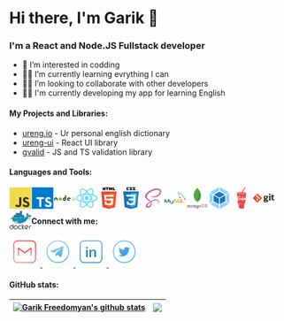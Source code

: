 # Hi there, I'm Garik 👋

### I'm a React and Node.JS Fullstack developer

- 👀 I’m interested in codding
- 👨‍🎓 I’m currently learning evrything I can
- 🕵🏼 I’m looking to collaborate with other developers
- 👨‍💻 I'm currently developing my app for learning English

#### My Projects and Libraries:

- [ureng.io](https://ureng.io/) - Ur personal english dictionary
- [ureng-ui](https://ui.ureng.io/) - React UI library
- [gvalid](https://www.npmjs.com/package/gvalid) - JS and TS validation library

#### Languages and Tools:

<img src="./img/tools/javascript.svg" width="auto" height="40" align="left"/>
<img src="./img/tools/typescript.svg" width="auto" height="40" align="left"/>
<img src="./img/tools/nodejs.svg" width="auto" height="40" align="left"/>
<img src="./img/tools/react.svg" width="auto" height="40" align="left"/>
<img src="./img/tools/html.svg" width="auto" height="40" align="left"/>
<img src="./img/tools/css.svg" width="auto" height="40" align="left"/>
<img src="./img/tools/scss.svg" width="auto" height="40" align="left"/>
<img src="./img/tools/mysql.svg" width="auto" height="40" align="left"/>
<img src="./img/tools/mongodb.svg" width="auto" height="40" align="left"/>
<img src="./img/tools/webpack.svg" width="auto" height="40" align="left"/>
<img src="./img/tools/gulp.svg" width="auto" height="40" align="left"/>
<img src="./img/tools/git.svg" width="auto" height="40" align="left"/>
<img src="./img/tools/docker.svg" width="auto" height="40" align="left"/>

<br/>
<br/>

#### Connect with me:

<a href="mailto:garikfreedomyan@gmail.com" >
  <img src="./img/social/gmail.svg" alt="email: garikfreedomyan@gmail.com" width="56" height="56"/>
</a>
<a href="https://t.me/garikfreedomyan" >
  <img src="./img/social/telegram.svg" alt="telegram: garikfreedomyan" width="56" height="56"/>
</a>
<a href="https://www.linkedin.com/in/garik-freedomyan-458a47186/" >
  <img src="./img/social/linkedin.svg" alt="LinkedIn link" width="56" height="56"/>
</a>
<a href="https://twitter.com/garikfreedomyan" >
  <img src="./img/social/twitter.svg" alt="twitter: garikfreedomyan" width="56" height="56"/>
</a>

#### GitHub stats:

| <a href="https://github.com/anuraghazra/github-readme-stats"><img align="center" src="https://github-readme-stats.vercel.app/api?username=garikfreedomyan&show_icons=true&include_all_commits=true&theme=buefy&hide_border=true" alt="Garik Freedomyan's github stats" /></a> | <a href="https://github.com/anuraghazra/github-readme-stats"><img align="center" src="https://github-readme-stats.vercel.app/api/top-langs/?username=garikfreedomyan&layout=compact&buefy=algolia&hide_border=true" /></a> |
| ----------------------------------------------------------------------------------------------------------------------------------------------------------------------------------------------------------------------------------------------------------------------------- | -------------------------------------------------------------------------------------------------------------------------------------------------------------------------------------------------------------------------- |
